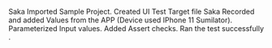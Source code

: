 Saka Imported Sample Project.
Created UI Test Target file Saka
Recorded and added Values from the APP (Device used IPhone 11 Sumilator).
Parameterized Input values.
Added Assert checks.
Ran the test successfully .
